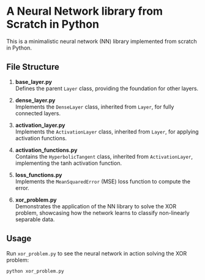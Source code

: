 # A Neural Network library from Scratch in Python

This is a minimalistic neural network (NN) library implemented from scratch in Python.

## File Structure

1. **base_layer.py**  
   Defines the parent `Layer` class, providing the foundation for other layers.

2. **dense_layer.py**  
   Implements the `DenseLayer` class, inherited from `Layer`, for fully connected layers.

3. **activation_layer.py**  
   Implements the `ActivationLayer` class, inherited from `Layer`, for applying activation functions.

4. **activation_functions.py**  
   Contains the `HyperbolicTangent` class, inherited from `ActivationLayer`, implementing the tanh activation function.

5. **loss_functions.py**  
   Implements the `MeanSquaredError` (MSE) loss function to compute the error.

6. **xor_problem.py**  
   Demonstrates the application of the NN library to solve the XOR problem, showcasing how the network learns to classify non-linearly separable data.

## Usage

Run `xor_problem.py` to see the neural network in action solving the XOR problem:

```bash
python xor_problem.py
